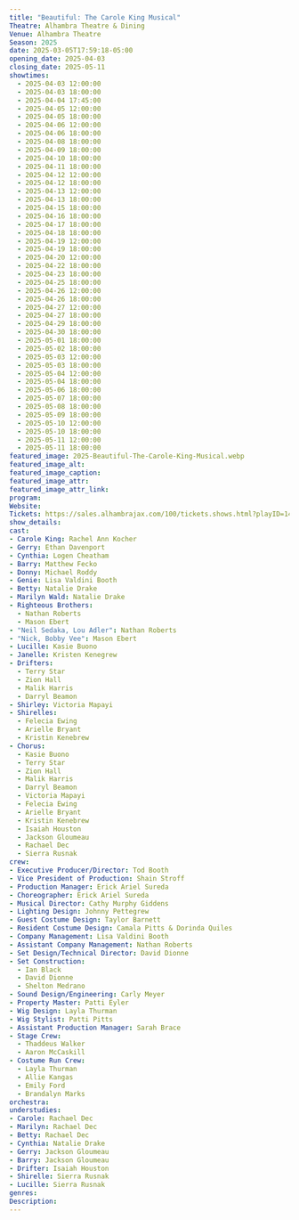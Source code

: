 ```yaml
---
title: "Beautiful: The Carole King Musical"
Theatre: Alhambra Theatre & Dining
Venue: Alhambra Theatre
Season: 2025
date: 2025-03-05T17:59:18-05:00
opening_date: 2025-04-03
closing_date: 2025-05-11
showtimes:
  - 2025-04-03 12:00:00
  - 2025-04-03 18:00:00
  - 2025-04-04 17:45:00
  - 2025-04-05 12:00:00
  - 2025-04-05 18:00:00
  - 2025-04-06 12:00:00
  - 2025-04-06 18:00:00
  - 2025-04-08 18:00:00
  - 2025-04-09 18:00:00
  - 2025-04-10 18:00:00
  - 2025-04-11 18:00:00
  - 2025-04-12 12:00:00
  - 2025-04-12 18:00:00
  - 2025-04-13 12:00:00
  - 2025-04-13 18:00:00
  - 2025-04-15 18:00:00
  - 2025-04-16 18:00:00
  - 2025-04-17 18:00:00
  - 2025-04-18 18:00:00
  - 2025-04-19 12:00:00
  - 2025-04-19 18:00:00
  - 2025-04-20 12:00:00
  - 2025-04-22 18:00:00
  - 2025-04-23 18:00:00
  - 2025-04-25 18:00:00
  - 2025-04-26 12:00:00
  - 2025-04-26 18:00:00
  - 2025-04-27 12:00:00
  - 2025-04-27 18:00:00
  - 2025-04-29 18:00:00
  - 2025-04-30 18:00:00
  - 2025-05-01 18:00:00
  - 2025-05-02 18:00:00
  - 2025-05-03 12:00:00
  - 2025-05-03 18:00:00
  - 2025-05-04 12:00:00
  - 2025-05-04 18:00:00
  - 2025-05-06 18:00:00
  - 2025-05-07 18:00:00
  - 2025-05-08 18:00:00
  - 2025-05-09 18:00:00
  - 2025-05-10 12:00:00
  - 2025-05-10 18:00:00
  - 2025-05-11 12:00:00
  - 2025-05-11 18:00:00
featured_image: 2025-Beautiful-The-Carole-King-Musical.webp
featured_image_alt: 
featured_image_caption: 
featured_image_attr: 
featured_image_attr_link: 
program:
Website: 
Tickets: https://sales.alhambrajax.com/100/tickets.shows.html?playID=1484&code=JAXPLAYS
show_details: 
cast:
- Carole King: Rachel Ann Kocher
- Gerry: Ethan Davenport
- Cynthia: Logen Cheatham
- Barry: Matthew Fecko
- Donny: Michael Roddy
- Genie: Lisa Valdini Booth
- Betty: Natalie Drake
- Marilyn Wald: Natalie Drake
- Righteous Brothers: 
  - Nathan Roberts
  - Mason Ebert
- "Neil Sedaka, Lou Adler": Nathan Roberts
- "Nick, Bobby Vee": Mason Ebert
- Lucille: Kasie Buono
- Janelle: Kristen Kenegrew
- Drifters: 
  - Terry Star
  - Zion Hall
  - Malik Harris
  - Darryl Beamon
- Shirley: Victoria Mapayi
- Shirelles: 
  - Felecia Ewing
  - Arielle Bryant
  - Kristin Kenebrew
- Chorus: 
  - Kasie Buono
  - Terry Star
  - Zion Hall
  - Malik Harris
  - Darryl Beamon
  - Victoria Mapayi
  - Felecia Ewing
  - Arielle Bryant
  - Kristin Kenebrew
  - Isaiah Houston
  - Jackson Gloumeau
  - Rachael Dec
  - Sierra Rusnak
crew:
- Executive Producer/Director: Tod Booth
- Vice President of Production: Shain Stroff
- Production Manager: Erick Ariel Sureda
- Choreographer: Erick Ariel Sureda
- Musical Director: Cathy Murphy Giddens 
- Lighting Design: Johnny Pettegrew
- Guest Costume Design: Taylor Barnett
- Resident Costume Design: Camala Pitts & Dorinda Quiles
- Company Management: Lisa Valdini Booth
- Assistant Company Management: Nathan Roberts
- Set Design/Technical Director: David Dionne
- Set Construction: 
  - Ian Black
  - David Dionne
  - Shelton Medrano
- Sound Design/Engineering: Carly Meyer
- Property Master: Patti Eyler
- Wig Design: Layla Thurman
- Wig Stylist: Patti Pitts
- Assistant Production Manager: Sarah Brace
- Stage Crew: 
  - Thaddeus Walker
  - Aaron McCaskill
- Costume Run Crew:
  - Layla Thurman
  - Allie Kangas
  - Emily Ford
  - Brandalyn Marks
orchestra:
understudies:
- Carole: Rachael Dec
- Marilyn: Rachael Dec
- Betty: Rachael Dec
- Cynthia: Natalie Drake
- Gerry: Jackson Gloumeau
- Barry: Jackson Gloumeau
- Drifter: Isaiah Houston
- Shirelle: Sierra Rusnak
- Lucille: Sierra Rusnak
genres: 
Description: 
---
```

